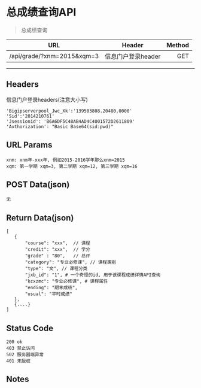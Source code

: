 # 总成绩查询API

> 总成绩查询

| URL |  Header | Method |
| ------------- |:-------------:| -----:|
| /api/grade/?xnm=2015&xqm=3 | 信息门户登录header | GET |

<hr/>

## Headers
信息门户登录headers(注意大小写)

    'Bigipserverpool_Jwc_Xk':'139503808.20480.0000'
    'Sid':'2014210761'
    'Jsessionid': 'B6A6DF5C48AB4AD4C4001572D2611809'
    'Authorization': "Basic Base64(sid:pwd)"
    
## URL Params

    xnm: xnm年-xxx年, 例如2015-2016学年那么xnm=2015
    xqm: 第一学期 xqm=3, 第二学期 xqm=12, 第三学期 xqm=16

## POST Data(json)

    无

## Return Data(json)

    [
       {
           "course": "xxx",  // 课程
           "credit": "xxx",  // 学分
           "grade" : "80",   // 总评
           "category": "专业必修课", // 课程类别
           "type": "文", // 课程分类
           "jxb_id": "1", # 一个奇怪的id, 用于该课程成绩详情API查询
           "kcxzmc": "专业必修课", # 课程属性
           "ending": "期末成绩",
           "usual": "平时成绩"
       },
       {....}
    ]

## Status Code

    200 ok
    403 禁止访问
    502 服务器端异常
    401 未授权

## Notes
